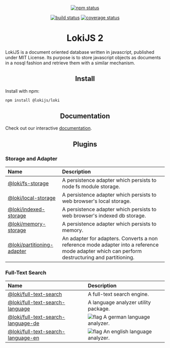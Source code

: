 <div align="center">

[![npm status][npm]][npm-url]

[![build status][build]][build-url]
[![coverage status][coverage]][coverage-url]

</div>

<h1 align="center">LokiJS 2</h1>

LokiJS is a document oriented database written in javascript, published under MIT License.
Its purpose is to store javascript objects as documents in a nosql fashion and retrieve them with a similar mechanism.

<h2 align="center">Install</h2>

Install with npm:

```bash
npm install @lokijs/loki
```

<h2 align="center">Documentation</h2>

Check out our interactive [documentation](https://lokijs-forge.github.io/LokiJS2/).

<h2 align="center">Plugins</h2>

<h3>Storage and Adapter</h3>

|Name|Description|
|:---|:----------|
|[@loki/fs-storage][fs-storage-npm-url]                             |  A persistence adapter which persists to node fs module storage. |
|[@loki/local-storage][local-storage-npm-url]                       |  A persistence adapter which persists to web browser's local storage. |
|[@loki/indexed-storage][indexed-storage-npm-url]                   |  A persistence adapter which persists to web browser's indexed db storage. |
|[@loki/memory-storage][memory-storage-npm-url]                     |  A persistence adapter which persists to memory. |
|[@loki/partitioning-adapter][partitioning-adapter-npm-url]         |  An adapter for adapters. Converts a non reference mode adapter into a reference mode adapter which can perform destructuring and partitioning.|

<h3>Full-Text Search</h3>

|Name|Description|
|:---|:----------|
|[@loki/full-text-search][full-text-search]                         |  A full-text search engine. |
|[@loki/full-text-search-language][full-text-search-language]       |  A language analyzer utility package. |
|[@loki/full-text-search-language-de][full-text-search-language-de] |  ![flag][full-text-search-language-de-flag] A german language analyzer. |
|[@loki/full-text-search-language-en][full-text-search-language-en] |  ![flag][full-text-search-language-en-flag] An english language analyzer. |

[build]: https://travis-ci.org/LokiJS-Forge/LokiJS2.svg?branch=master
[build-url]: https://travis-ci.org/LokiJS-Forge/LokiJS2
[coverage]: https://coveralls.io/repos/github/LokiJS-Forge/LokiJS2/badge.svg?branch=master
[coverage-url]: https://coveralls.io/github/LokiJS-Forge/LokiJS2?branch=master

[npm]: https://img.shields.io/npm/v/@lokijs/loki.svg
[npm-url]: https://www.npmjs.com/package/@lokijs/loki

[fs-storage]: https://github.com/LokiJS-Forge/LokiJS2
[fs-storage-npm-url]: https://www.npmjs.com/package/@lokijs/fs-storage

[local-storage]: https://github.com/LokiJS-Forge/LokiJS2
[local-storage-npm-url]: https://www.npmjs.com/package/@lokijs/fs-storage

[indexed-storage]: https://github.com/LokiJS-Forge/LokiJS2
[indexed-storage-npm-url]: https://www.npmjs.com/package/@lokijs/indexed-storage

[memory-storage]: https://github.com/LokiJS-Forge/LokiJS2
[memory-storage-npm-url]: https://www.npmjs.com/package/@lokijs/memory-storage

[partitioning-adapter]: https://github.com/LokiJS-Forge/LokiJS2
[partitioning-adapter-npm-url]: https://www.npmjs.com/package/@lokijs/partitioning-adapter

[full-text-search]: https://github.com/LokiJS-Forge/LokiJS2
[full-text-search-npm-url]: https://www.npmjs.com/package/@lokijs/full-text-search
[full-text-search-language]: https://github.com/LokiJS-Forge/LokiJS2
[full-text-search-language-npm-url]: https://www.npmjs.com/package/@lokijs/full-text-search-language
[full-text-search-language-de]: https://github.com/LokiJS-Forge/LokiJS2
[full-text-search-language-de-flag]: https://raw.githubusercontent.com/stevenrskelton/flag-icon/master/png/16/country-4x3/de.png
[full-text-search-language-de-npm-url]: https://www.npmjs.com/package/@lokijs/full-text-search-language-de
[full-text-search-language-en]: https://github.com/LokiJS-Forge/LokiJS2
[full-text-search-language-en-npm-url]: https://www.npmjs.com/package/@lokijs/full-text-search-language-en
[full-text-search-language-en-flag]: https://raw.githubusercontent.com/stevenrskelton/flag-icon/master/png/16/country-4x3/us.png
